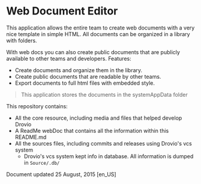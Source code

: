 # Web Document Editor

This application allows the entire team to create web documents with a very nice template in simple HTML. 
All documents can be organized in a library with folders.

With web docs you can also create public documents that are publicly available to other teams and developers. Features:
* Create documents and organize them in the library.
* Create public documents that are readable by other teams.
* Export documents to full html files with embedded style.

> This application stores the documents in the systemAppData folder

This repository contains:
* All the core resource, including media and files that helped develop Drovio
* A ReadMe webDoc that contains all the information within this README.md
* All the sources files, including commits and releases using Drovio's vcs system
  * Drovio's vcs system kept info in database. All information is dumped in `Source/.db/`

Document updated 25 August, 2015 [en_US]
